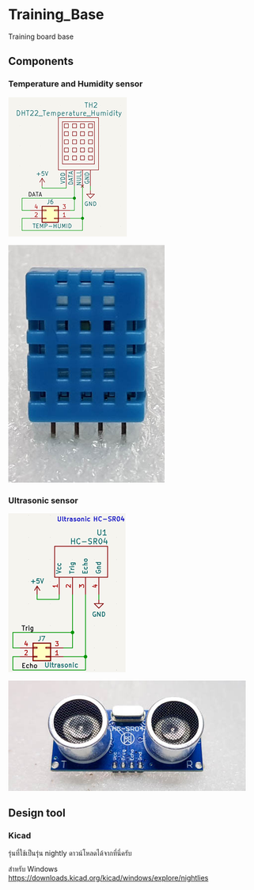 # Training_Base
Training board base

## Components ##


### Temperature and Humidity sensor ###
 

![DHT22-sch](./Pictures/DHT22-sch.png) 

![DHT22-pic](./Pictures/DHT22-pic.jpg) 

### Ultrasonic sensor ###

![HC-SR04-sch](./Pictures/HC-SR04-sch.png) 
 
![HC-SR04-pic](./Pictures/HC-SR04-pic.jpg) 






## Design tool ##

### Kicad ### 
รุ่นที่ใช้เป็นรุ่น nightly ดาวน์โหลดได้จากที่นี่ครับ

สำหรับ Windows 
https://downloads.kicad.org/kicad/windows/explore/nightlies

